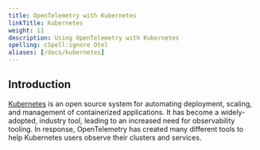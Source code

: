```yaml
---
title: OpenTelemetry with Kubernetes
linkTitle: Kubernetes
weight: 11
description: Using OpenTelemetry with Kubernetes
spelling: cSpell:ignore Otel
aliases: [/docs/kubernetes]
---
```


## Introduction

[Kubernetes](https://kubernetes.io/) is an open source system for automating
deployment, scaling, and management of containerized applications. It has become
a widely-adopted, industry tool, leading to an increased need for observability
tooling. In response, OpenTelemetry has created many different tools to help
Kubernetes users observe their clusters and services.
